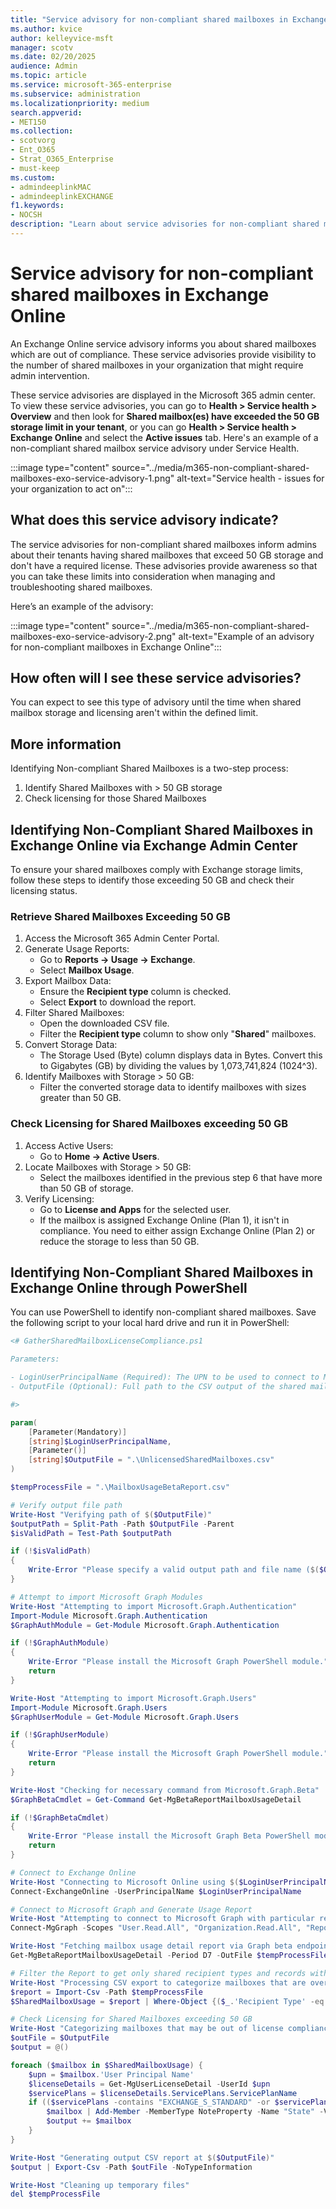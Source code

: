 ```yaml
---
title: "Service advisory for non-compliant shared mailboxes in Exchange Online"
ms.author: kvice
author: kelleyvice-msft
manager: scotv
ms.date: 02/20/2025
audience: Admin
ms.topic: article
ms.service: microsoft-365-enterprise
ms.subservice: administration
ms.localizationpriority: medium
search.appverid:
- MET150
ms.collection:
- scotvorg
- Ent_O365
- Strat_O365_Enterprise
- must-keep
ms.custom: 
- admindeeplinkMAC
- admindeeplinkEXCHANGE
f1.keywords:
- NOCSH
description: "Learn about service advisories for non-compliant shared mailboxes in Exchange Online."
---
```


# Service advisory for non-compliant shared mailboxes in Exchange Online

An Exchange Online service advisory informs you about shared mailboxes which are out of compliance. These service advisories provide visibility to the number of shared mailboxes in your organization that might require admin intervention. 

These service advisories are displayed in the Microsoft 365 admin center. To view these service advisories, you can go to **Health > Service health > Overview** and then look for **Shared mailbox(es) have exceeded the 50 GB storage limit in your tenant**, or you can go **Health > Service health > Exchange Online** and select the **Active issues** tab. Here's an example of a non-compliant shared mailbox service advisory under Service Health.

:::image type="content" source="../media/m365-non-compliant-shared-mailboxes-exo-service-advisory-1.png" alt-text="Service health - issues for your organization to act on":::

## What does this service advisory indicate?

The service advisories for non-compliant shared mailboxes inform admins about their tenants having shared mailboxes that exceed 50 GB storage and don't have a required license. These advisories provide awareness so that you can take these limits into consideration when managing and troubleshooting shared mailboxes.

Here’s an example of the advisory:

:::image type="content" source="../media/m365-non-compliant-shared-mailboxes-exo-service-advisory-2.png" alt-text="Example of an advisory for non-compliant mailboxes in Exchange Online":::

## How often will I see these service advisories?

You can expect to see this type of advisory until the time when shared mailbox storage and licensing aren't within the defined limit.

## More information

Identifying Non-compliant Shared Mailboxes is a two-step process:

1.	Identify Shared Mailboxes with > 50 GB storage
2.	Check licensing for those Shared Mailboxes

## Identifying Non-Compliant Shared Mailboxes in Exchange Online via Exchange Admin Center

To ensure your shared mailboxes comply with Exchange storage limits, follow these steps to identify those exceeding 50 GB and check their licensing status.

### Retrieve Shared Mailboxes Exceeding 50 GB

1.	Access the Microsoft 365 Admin Center Portal.
2.	Generate Usage Reports:
    - Go to **Reports -> Usage -> Exchange**.
    - Select **Mailbox Usage**.
3.	Export Mailbox Data:
    - Ensure the **Recipient type** column is checked.
    - Select **Export** to download the report.
4.	Filter Shared Mailboxes:
    - Open the downloaded CSV file.
    - Filter the **Recipient type** column to show only "**Shared**" mailboxes.
5.	Convert Storage Data:
    - The Storage Used (Byte) column displays data in Bytes. Convert this to Gigabytes (GB) by dividing the values by 1,073,741,824 (1024^3).
6.	Identify Mailboxes with Storage > 50 GB:
    - Filter the converted storage data to identify mailboxes with sizes greater than 50 GB.

### Check Licensing for Shared Mailboxes exceeding 50 GB

1.	Access Active Users:
    - Go to **Home -> Active Users**.
2.	Locate Mailboxes with Storage > 50 GB:
    - Select the mailboxes identified in the previous step 6 that have more than 50 GB of storage.
3.	Verify Licensing:
    - Go to **License and Apps** for the selected user.
    - If the mailbox is assigned Exchange Online (Plan 1), it isn't in compliance. You need to either assign Exchange Online (Plan 2) or reduce the storage to less than 50 GB.

## Identifying Non-Compliant Shared Mailboxes in Exchange Online through PowerShell

You can use PowerShell to identify non-compliant shared mailboxes. Save the following script to your local hard drive and run it in PowerShell:

```powershell
<# GatherSharedMailboxLicenseCompliance.ps1

Parameters:

- LoginUserPrincipalName (Required): The UPN to be used to connect to Microsoft Online
- OutputFile (Optional): Full path to the CSV output of the shared mailbox license compliance report

#>

param(
    [Parameter(Mandatory)]
    [string]$LoginUserPrincipalName,
    [Parameter()]
    [string]$OutputFile = ".\UnlicensedSharedMailboxes.csv"
)

$tempProcessFile = ".\MailboxUsageBetaReport.csv"

# Verify output file path
Write-Host "Verifying path of $($OutputFile)"
$outputPath = Split-Path -Path $OutputFile -Parent
$isValidPath = Test-Path $outputPath

if (!$isValidPath)
{
    Write-Error "Please specify a valid output path and file name ($($OutputFile))"
}

# Attempt to import Microsoft Graph Modules
Write-Host "Attempting to import Microsoft.Graph.Authentication"
Import-Module Microsoft.Graph.Authentication
$GraphAuthModule = Get-Module Microsoft.Graph.Authentication

if (!$GraphAuthModule)
{
    Write-Error "Please install the Microsoft Graph PowerShell module."
    return
}

Write-Host "Attempting to import Microsoft.Graph.Users"
Import-Module Microsoft.Graph.Users
$GraphUserModule = Get-Module Microsoft.Graph.Users

if (!$GraphUserModule)
{
    Write-Error "Please install the Microsoft Graph PowerShell module."
    return
}

Write-Host "Checking for necessary command from Microsoft.Graph.Beta"
$GraphBetaCmdlet = Get-Command Get-MgBetaReportMailboxUsageDetail

if (!$GraphBetaCmdlet)
{
    Write-Error "Please install the Microsoft Graph Beta PowerShell module."
    return
}

# Connect to Exchange Online
Write-Host "Connecting to Microsoft Online using $($LoginUserPrincipalName)"
Connect-ExchangeOnline -UserPrincipalName $LoginUserPrincipalName

# Connect to Microsoft Graph and Generate Usage Report
Write-Host "Attempting to connect to Microsoft Graph with particular read scopes"
Connect-MgGraph -Scopes "User.Read.All", "Organization.Read.All", "Reports.Read.All"

Write-Host "Fetching mailbox usage detail report via Graph beta endpoint"
Get-MgBetaReportMailboxUsageDetail -Period D7 -OutFile $tempProcessFile

# Filter the Report to get only shared recipient types and records with "Storage Used (Byte)" greater than 50 GB
Write-Host "Processing CSV export to categorize mailboxes that are over 50GB"
$report = Import-Csv -Path $tempProcessFile
$SharedMailboxUsage = $report | Where-Object {($_.'Recipient Type' -eq "Shared") -and ([int64]$_.'Storage Used (Byte)' -gt 50Gb) }

# Check Licensing for Shared Mailboxes exceeding 50 GB
Write-Host "Categorizing mailboxes that may be out of license compliance"
$outFile = $OutputFile
$output = @()

foreach ($mailbox in $SharedMailboxUsage) {
    $upn = $mailbox.'User Principal Name'
    $licenseDetails = Get-MgUserLicenseDetail -UserId $upn
    $servicePlans = $licenseDetails.ServicePlans.ServicePlanName
    if (($servicePlans -contains "EXCHANGE_S_STANDARD" -or $servicePlans -eq $null) -and ($servicePlans -notcontains "EXCHANGE_S_ENTERPRISE")) {
        $mailbox | Add-Member -MemberType NoteProperty -Name "State" -Value "Non-compliant"
        $output += $mailbox
    }
}

Write-Host "Generating output CSV report at $($OutputFile)"
$output | Export-Csv -Path $outFile -NoTypeInformation

Write-Host "Cleaning up temporary files"
del $tempProcessFile
```
